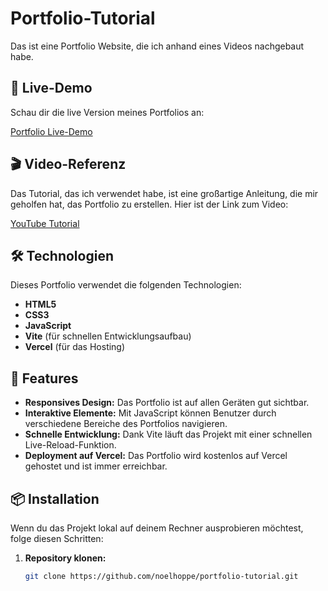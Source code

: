 # Portfolio-Tutorial

Das ist eine Portfolio Website, die ich anhand eines Videos nachgebaut habe.


## 🚀 Live-Demo

Schau dir die live Version meines Portfolios an:

[Portfolio Live-Demo](https://portfolio-tutorial-tau.vercel.app/)

## 🎬 Video-Referenz

Das Tutorial, das ich verwendet habe, ist eine großartige Anleitung, die mir geholfen hat, das Portfolio zu erstellen. Hier ist der Link zum Video:

[YouTube Tutorial](https://www.youtube.com/watch?v=dLDn_k8GmaU&t=12119s)

## 🛠️ Technologien

Dieses Portfolio verwendet die folgenden Technologien:

- **HTML5**
- **CSS3**
- **JavaScript**
- **Vite** (für schnellen Entwicklungsaufbau)
- **Vercel** (für das Hosting)

## 🔧 Features

- **Responsives Design:** Das Portfolio ist auf allen Geräten gut sichtbar.
- **Interaktive Elemente:** Mit JavaScript können Benutzer durch verschiedene Bereiche des Portfolios navigieren.
- **Schnelle Entwicklung:** Dank Vite läuft das Projekt mit einer schnellen Live-Reload-Funktion.
- **Deployment auf Vercel:** Das Portfolio wird kostenlos auf Vercel gehostet und ist immer erreichbar.

## 📦 Installation

Wenn du das Projekt lokal auf deinem Rechner ausprobieren möchtest, folge diesen Schritten:

1. **Repository klonen:**

   ```bash
   git clone https://github.com/noelhoppe/portfolio-tutorial.git